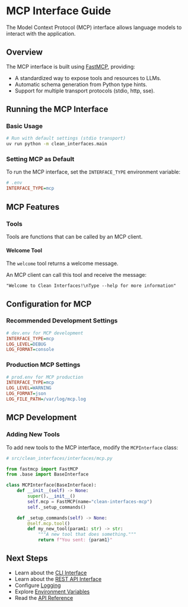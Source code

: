 # MCP Interface Guide

The Model Context Protocol (MCP) interface allows language models to interact with the application.

## Overview

The MCP interface is built using [FastMCP](https://github.com/jlowin/fastmcp), providing:

- A standardized way to expose tools and resources to LLMs.
- Automatic schema generation from Python type hints.
- Support for multiple transport protocols (stdio, http, sse).

## Running the MCP Interface

### Basic Usage

```bash
# Run with default settings (stdio transport)
uv run python -m clean_interfaces.main
```

### Setting MCP as Default

To run the MCP interface, set the `INTERFACE_TYPE` environment variable:

```ini
# .env
INTERFACE_TYPE=mcp
```

## MCP Features

### Tools

Tools are functions that can be called by an MCP client.

#### Welcome Tool

The `welcome` tool returns a welcome message.

An MCP client can call this tool and receive the message:

```
"Welcome to Clean Interfaces!\nType --help for more information"
```

## Configuration for MCP

### Recommended Development Settings

```ini
# dev.env for MCP development
INTERFACE_TYPE=mcp
LOG_LEVEL=DEBUG
LOG_FORMAT=console
```

### Production MCP Settings

```ini
# prod.env for MCP production
INTERFACE_TYPE=mcp
LOG_LEVEL=WARNING
LOG_FORMAT=json
LOG_FILE_PATH=/var/log/mcp.log
```

## MCP Development

### Adding New Tools

To add new tools to the MCP interface, modify the `MCPInterface` class:

```python
# src/clean_interfaces/interfaces/mcp.py

from fastmcp import FastMCP
from .base import BaseInterface

class MCPInterface(BaseInterface):
    def __init__(self) -> None:
        super().__init__()
        self.mcp = FastMCP(name="clean-interfaces-mcp")
        self._setup_commands()

    def _setup_commands(self) -> None:
        @self.mcp.tool()
        def my_new_tool(param1: str) -> str:
            """A new tool that does something."""
            return f"You sent: {param1}"
```

## Next Steps

- Learn about the [CLI Interface](cli.md)
- Learn about the [REST API Interface](restapi.md)
- Configure [Logging](logging.md)
- Explore [Environment Variables](environment.md)
- Read the [API Reference](../api/interfaces.md)
